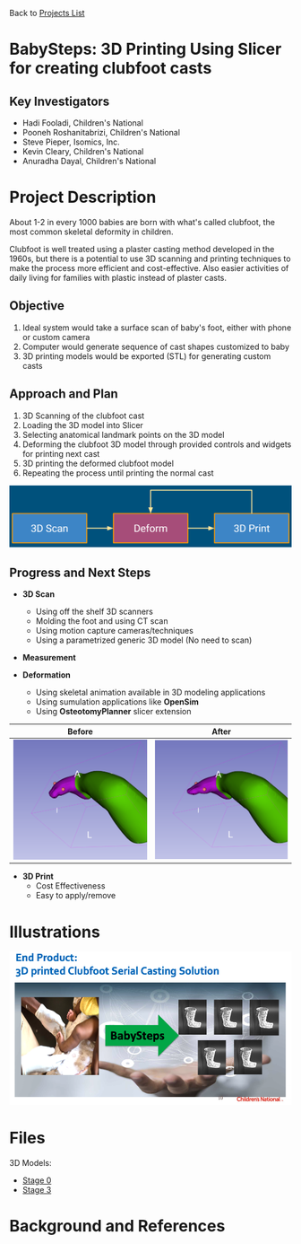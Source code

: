 Back to [Projects List](../../README.md#ProjectsList)

# BabySteps: 3D Printing Using Slicer for creating clubfoot casts

## Key Investigators

- Hadi Fooladi, Children's National
- Pooneh Roshanitabrizi, Children's National
- Steve Pieper, Isomics, Inc.
- Kevin Cleary, Children's National
- Anuradha Dayal, Children's National

# Project Description

About 1-2 in every 1000 babies are born with what's called clubfoot, the most common skeletal deformity in children.

Clubfoot is well treated using a plaster casting method developed in the 1960s, but there is a potential to use
3D scanning and printing techniques to make the process more efficient and cost-effective.  Also easier activities of 
daily living for families with plastic instead of plaster casts.

<!-- Add a short paragraph describing the project. -->

## Objective

<!-- Describe here WHAT you would like to achieve (what you will have as end result). -->

1. Ideal system would take a surface scan of baby's foot, either with phone or custom camera
1. Computer would generate sequence of cast shapes customized to baby
1. 3D printing models would be exported (STL) for generating custom casts

## Approach and Plan

<!-- Describe here HOW you would like to achieve the objectives stated above. -->

1. 3D Scanning of the clubfoot cast
1. Loading the 3D model into Slicer
1. Selecting anatomical landmark points on the 3D model
1. Deforming the clubfoot 3D model through provided controls and widgets for printing next cast
1. 3D printing the deformed clubfoot model
1. Repeating the process until printing the normal cast

![Approach](Approach.png) 

## Progress and Next Steps

<!-- Update this section as you make progress, describing of what you have ACTUALLY DONE. If there are specific steps that you could not complete then you can describe them here, too. -->

- **3D Scan**
  - Using off the shelf 3D scanners
  - Molding the foot and using CT scan 
  - Using motion capture cameras/techniques
  - Using a parametrized generic 3D model (No need to scan)

- **Measurement**

- **Deformation**
  - Using skeletal animation available in 3D modeling applications
  - Using sumulation applications like **OpenSim**
  - Using **OsteotomyPlanner** slicer extension

| Before | After|
|--------|------|
| <img src="Before.png" alt="Before" width="300"/> | <img src="After.png" alt="After" width="300"/> |

- **3D Print** 
  - Cost Effectiveness
  - Easy to apply/remove

# Illustrations

![BabySteps vision](babysteps.png)
<!-- Add pictures and links to videos that demonstrate what has been accomplished.
![Description of picture](Example2.jpg)
![Some more images](Example2.jpg)
-->

# Files

3D Models:
- [Stage 0](Models/stage0.vtk) 
- [Stage 3](Models/stage3.vtk) 

# Background and References


<!-- If you developed any software, include link to the source code repository. If possible, also add links to sample data, and to any relevant publications. -->
